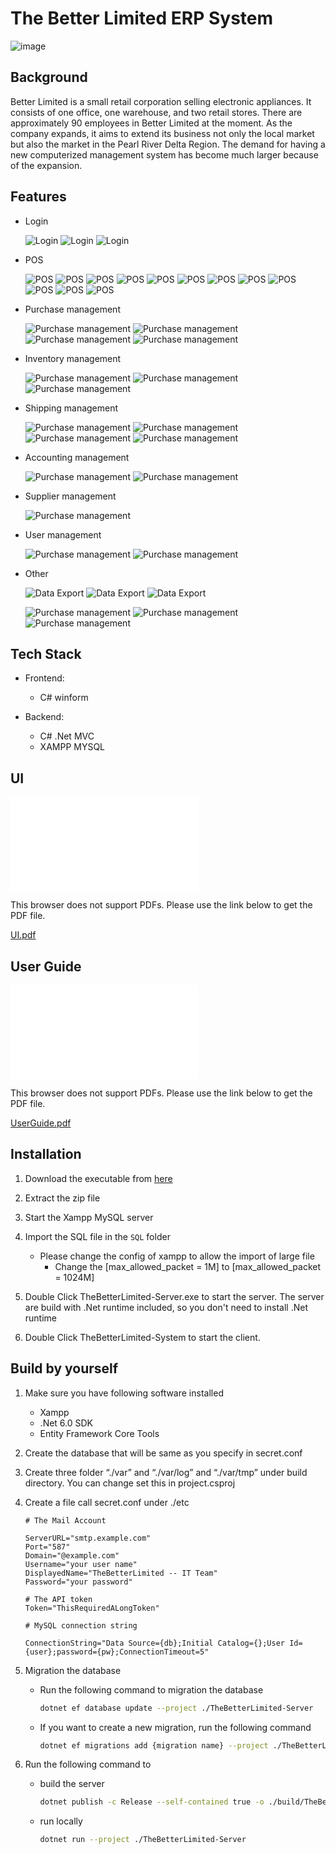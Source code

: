 # The Better Limited ERP System

![image](./docs/cover.png)

## Background

Better Limited is a small retail corporation selling electronic appliances. It consists of one office, one warehouse, and two retail stores. There are approximately 90 employees in Better Limited at the moment. As the company expands, it aims to extend its business not only the local market but also the market in the Pearl River Delta Region. The demand for having a new computerized management system has become much larger because of the expansion.

## Features

- Login

    ![Login](./docs/images/Slide3.png)
    ![Login](./docs/images/Slide4.png)
    ![Login](./docs/images/Slide5.png)
    
- POS

    ![POS](./docs/images/Slide7.png)
    ![POS](./docs/images/Slide8.png)
    ![POS](./docs/images/Slide9.png)
    ![POS](./docs/images/Slide10.png)
    ![POS](./docs/images/Slide11.png)
    ![POS](./docs/images/Slide12.png)
    ![POS](./docs/images/Slide13.png)
    ![POS](./docs/images/Slide14.png)
    ![POS](./docs/images/Slide15.png)
    ![POS](./docs/images/Slide16.png)
    ![POS](./docs/images/Slide17.png)
    ![POS](./docs/images/Slide18.png)

- Purchase management

    ![Purchase management](./docs/images/Slide24.png)
    ![Purchase management](./docs/images/Slide25.png)
    ![Purchase management](./docs/images/Slide27.png)
    ![Purchase management](./docs/images/Slide28.png)


    
- Inventory management

    ![Purchase management](./docs/images/Slide20.png)
    ![Purchase management](./docs/images/Slide21.png)
    ![Purchase management](./docs/images/Slide22.png)

- Shipping management

    ![Purchase management](./docs/images/Slide30.png)
    ![Purchase management](./docs/images/Slide31.png)
    ![Purchase management](./docs/images/Slide32.png)
    ![Purchase management](./docs/images/Slide33.png)

- Accounting management

    ![Purchase management](./docs/images/Slide39.png)
    ![Purchase management](./docs/images/Slide40.png)

- Supplier management

    ![Purchase management](./docs/images/Slide26.png)

- User management

    ![Purchase management](./docs/images/Slide35.png)
    ![Purchase management](./docs/images/Slide36.png)

- Other

    ![Data Export](./docs/images/Slide44.png)
    ![Data Export](./docs/images/Slide45.png)
    ![Data Export](./docs/images/Slide46.png)

    ![Purchase management](./docs/images/Slide41.png)
    ![Purchase management](./docs/images/Slide42.png)
    ![Purchase management](./docs/images/Slide43.png)

## Tech Stack

- Frontend:
  - C# winform

- Backend:
  - C# .Net MVC
  - XAMPP MYSQL


## UI

<object data="./docs/UI.pdf" type="application/pdf" width="700px" height="700px">
    <embed src="./docs/UI.pdf">
        <p>This browser does not support PDFs. Please use the link below to get the PDF file.</p>
        <a href="./docs/UI.pdf">UI.pdf</a></p>
    </embed>
</object>

## User Guide

<object data="./docs/UserGuide.pdf" type="application/pdf">
    <embed src="./docs/UserGuide.pdf">
        <p>This browser does not support PDFs. Please use the link below to get the PDF file.</p>
        <a href="./docs/UserGuide.pdf">UserGuide.pdf</a></p>
    </embed>
</object>

## Installation

1. Download the executable from [here](https://github.com/Ryuuu825/ITP4915M-2022/releases/tag/release)

2. Extract the zip file

3. Start the Xampp MySQL server

4. Import the SQL file in the `SQL` folder
    - Please change the config of xampp to allow the import of large file
        - Change the [max_allowed_packet = 1M] to [max_allowed_packet = 1024M]

5. Double Click TheBetterLimited-Server.exe to start the server. The server are build with .Net runtime included, so you don't need to install .Net runtime

6. Double Click TheBetterLimited-System to start the client.

## Build by yourself

1. Make sure you have following software installed
    - Xampp
    - .Net 6.0 SDK
    - Entity Framework Core Tools

2. Create the database that will be same as you specify in secret.conf

3. Create three folder “./var” and “./var/log” and “./var/tmp” under build directory. You can change set this in project.csproj

4. Create a file call secret.conf under ./etc

    ```text
    # The Mail Account

    ServerURL="smtp.example.com"
    Port="587"
    Domain="@example.com"
    Username="your user name"
    DisplayedName="TheBetterLimited -- IT Team"
    Password="your password"

    # The API token
    Token="ThisRequiredALongToken"

    # MySQL connection string

    ConnectionString="Data Source={db};Initial Catalog={};User Id={user};password={pw};ConnectionTimeout=5"

    ```

5. Migration the database

    - Run the following command to migration the database

        ```bash
        dotnet ef database update --project ./TheBetterLimited-Server
        ```

    - If you want to create a new migration, run the following command

        ```bash
        dotnet ef migrations add {migration name} --project ./TheBetterLimited-Server
        ```

6. Run the following command to

    - build the server

        ```bash
        dotnet publish -c Release --self-contained true -o ./build/TheBetterLimited-Server --project ./TheBetterLimited-Server
        ```

    - run locally

        ```bash
        dotnet run --project ./TheBetterLimited-Server
        ```
